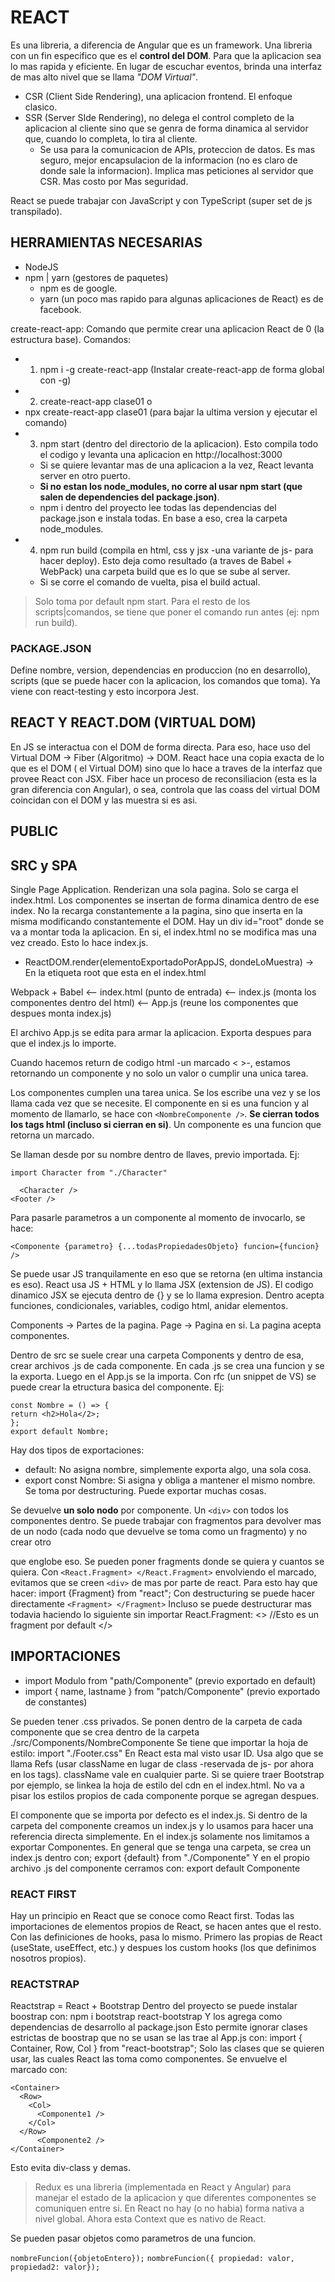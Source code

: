 # REACT

Es una libreria, a diferencia de Angular que es un framework. Una libreria con un fin especifico que es el **control del DOM**.
Para que la aplicacion sea lo mas rapida y eficiente. En lugar de escuchar eventos, brinda una interfaz de mas alto nivel que se llama _"DOM Virtual"_.

- CSR (Client Side Rendering), una aplicacion frontend. El enfoque clasico.
- SSR (Server SIde Rendering), no delega el control completo de la aplicacion al cliente sino que se genra de forma dinamica al servidor que, cuando lo completa, lo tira al cliente.
  - Se usa para la comunicacion de APIs, proteccion de datos. Es mas seguro, mejor encapsulacion de la informacion (no es claro de donde sale la informacion). Implica mas peticiones al servidor que CSR. Mas costo por Mas seguridad.

React se puede trabajar con JavaScript y con TypeScript (super set de js transpilado).

## HERRAMIENTAS NECESARIAS

- NodeJS
- npm | yarn (gestores de paquetes)
  - npm es de google.
  - yarn (un poco mas rapido para algunas aplicaciones de React) es de facebook.

create-react-app: Comando que permite crear una aplicacion React de 0 (la estructura base).
Comandos:

- 1. npm i -g create-react-app (Instalar create-react-app de forma global con -g)
- 2. create-react-app clase01
     o
- npx create-react-app clase01 (para bajar la ultima version y ejecutar el comando)
- 3. npm start (dentro del directorio de la aplicacion). Esto compila todo el codigo y levanta una aplicacion en http://localhost:3000
  - Si se quiere levantar mas de una aplicacion a la vez, React levanta server en otro puerto.
  - **Si no estan los node_modules, no corre al usar npm start (que salen de dependencies del package.json)**.
  - npm i dentro del proyecto lee todas las dependencias del package.json e instala todas. En base a eso, crea la carpeta node_modules.
- 4. npm run build (compila en html, css y jsx -una variante de js- para hacer deploy). Esto deja como resultado (a traves de Babel + WebPack) una carpeta build que es lo que se sube al server.
  - Si se corre el comando de vuelta, pisa el build actual.

> Solo toma por default npm start. Para el resto de los scripts|comandos, se tiene que poner el comando run antes (ej: npm run build).

### PACKAGE.JSON

Define nombre, version, dependencias en produccion (no en desarrollo), scripts (que se puede hacer con la aplicacion, los comandos que toma).
Ya viene con react-testing y esto incorpora Jest.

## REACT Y REACT.DOM (VIRTUAL DOM)

En JS se interactua con el DOM de forma directa. Para eso, hace uso del Virtual DOM -> Fiber (Algoritmo) -> DOM.
React hace una copia exacta de lo que es el DOM ( el Virtual DOM) sino que lo hace a traves de la interfaz que provee React con JSX.
Fiber hace un proceso de reconsiliacion (esta es la gran diferencia con Angular), o sea, controla que las coass del virtual DOM coincidan con el DOM y las muestra si es asi.

## PUBLIC

## SRC y SPA

Single Page Application. Renderizan una sola pagina. Solo se carga el index.html. Los componentes se insertan de forma dinamica dentro de ese index. No la recarga constantemente a la pagina, sino que inserta en la misma modificando constantemente el DOM.
Hay un div id="root" donde se va a montar toda la aplicacion. En si, el index.html no se modifica mas una vez creado. Esto lo hace index.js.

- ReactDOM.render(elementoExportadoPorAppJS, dondeLoMuestra) -> En la etiqueta root que esta en el index.html

Webpack + Babel <-- index.html (punto de entrada) <-- index.js (monta los componentes dentro del html) <-- App.js (reune los componentes que despues monta index.js)

El archivo App.js se edita para armar la aplicacion. Exporta despues para que el index.js lo importe.

Cuando hacemos return de codigo html -un marcado < >-, estamos retornando un componente y no solo un valor o cumplir una unica tarea.

Los componentes cumplen una tarea unica. Se los escribe una vez y se los llama cada vez que se necesite. El componente en si es una funcion y al momento de llamarlo, se hace con `<NombreComponente />`. **Se cierran todos los tags html (incluso si cierran en si)**.
Un componente es una funcion que retorna un marcado.

Se llaman desde por su nombre dentro de llaves, previo importada. Ej:

```
import Character from "./Character"

  <Character />
<Footer />
```

Para pasarle parametros a un componente al momento de invocarlo, se hace:

```
<Componente {parametro} {...todasPropiedadesObjeto} funcion={funcion} />
```

Se puede usar JS tranquilamente en eso que se retorna (en ultima instancia es eso). React usa JS + HTML y lo llama JSX (extension de JS).
El codigo dinamico JSX se ejecuta dentro de {} y se lo llama expresion. Dentro acepta funciones, condicionales, variables, codigo html, anidar elementos.

Components -> Partes de la pagina.
Page -> Pagina en si. La pagina acepta componentes.

Dentro de src se suele crear una carpeta Components y dentro de esa, crear archivos .js de cada componente.
En cada .js se crea una funcion y se la exporta. Luego en el App.js se la importa. Con rfc (un snippet de VS) se puede crear la etructura basica del componente.
Ej:

```
const Nombre = () => {
return <h2>Hola</2>;
};
export default Nombre;

```

Hay dos tipos de exportaciones:

- default: No asigna nombre, simplemente exporta algo, una sola cosa.
- export const Nombre: Si asigna y obliga a mantener el mismo nombre. Se toma por destructuring. Puede exportar muchas cosas.

Se devuelve **un solo nodo** por componente. Un `<div>` con todos los componentes dentro.
Se puede trabajar con fragmentos para devolver mas de un nodo (cada nodo que devuelve se toma como un fragmento) y no crear otro <div> que englobe eso. Se pueden poner fragments donde se quiera y cuantos se quiera.
Con `<React.Fragment> </React.Fragment>` envolviendo el marcado, evitamos que se creen `<div>` de mas por parte de react. Para esto hay que hacer:
import {Fragment} from "react";
Con destructuring se puede hacer directamente `<Fragment> </Fragment>`
Incluso se puede destructurar mas todavia haciendo lo siguiente sin importar React.Fragment:
<>
//Esto es un fragment por default
</>

## IMPORTACIONES

- import Modulo from "path/Componente" (previo exportado en default)
- import { name, lastname } from "patch/Componente" (previo exportado de constantes)

Se pueden tener .css privados. Se ponen dentro de la carpeta de cada componente que se crea dentro de la carpeta ./src/Components/NombreComponente
Se tiene que importar la hoja de estilo: import "./Footer.css"
En React esta mal visto usar ID. Usa algo que se llama Refs (usar className en lugar de class -reservada de js- por ahora en los tags). className vale en cualquier parte.
Si se quiere traer Bootstrap por ejemplo, se linkea la hoja de estilo del cdn en el index.html. No va a pisar los estilos propios de cada componente porque se agregan despues.

El componente que se importa por defecto es el index.js. Si dentro de la carpeta del componente creamos un index.js y lo usamos para hacer una referencia directa simplemente.
En el index.js solamente nos limitamos a exportar Componentes. En general que se tenga una carpeta, se crea un index.js dentro con;
export {default} from "./Componente"
Y en el propio archivo .js del componente cerramos con:
export default Componente

### REACT FIRST

Hay un principio en React que se conoce como React first. Todas las importaciones de elementos propios de React, se hacen antes que el resto.
Con las definiciones de hooks, pasa lo mismo. Primero las propias de React (useState, useEffect, etc.) y despues los custom hooks (los que definimos nosotros propios).

### REACTSTRAP

Reactstrap = React + Bootstrap
Dentro del proyecto se puede instalar boostrap con: npm i bootstrap react-bootstrap
Y los agrega como dependencias de desarrollo al package.json
Esto permite ignorar clases estrictas de boostrap que no se usan se las trae al App.js con:
import { Container, Row, Col } from "react-bootstrap";
Solo las clases que se quieren usar, las cuales React las toma como componentes. Se envuelve el marcado con:

```
<Container>
  <Row>
    <Col>
      <Componente1 />
    </Col>
  </Row>
      <Componente2 />
</Container>
```

Esto evita div-class y demas.

> Redux es una libreria (implementada en React y Angular) para manejar el estado de la aplicacion y que diferentes componentes se comuniquen entre si. En React no hay (o no habia) forma nativa a nivel global. Ahora esta Context que es nativo de React.

Se pueden pasar objetos como parametros de una funcion.

`nombreFuncion({objetoEntero});`
`nombreFuncion({ propiedad: valor, propiedad2: valor});`
